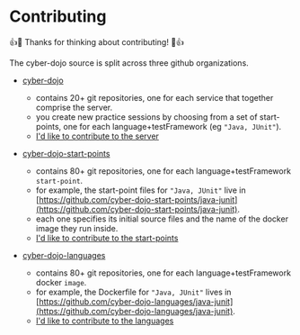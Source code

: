 
# Contributing

:+1::tada: Thanks for thinking about contributing! :tada::+1:

The cyber-dojo source is split across three github organizations.

- [cyber-dojo](https://github.com/cyber-dojo)
  - contains 20+ git repositories, one for each service that together comprise the server.
  - you create new practice sessions by choosing from a set of start-points, one for each language+testFramework (eg `"Java, JUnit"`).
  - [I'd like to contribute to the server](https://github.com/cyber-dojo/cyber-dojo/blob/master/docs/how-to-contribute-to-server.md)

- [cyber-dojo-start-points](https://github.com/cyber-dojo-start-points)
  - contains 80+ git repositories, one for each language+testFramework `start-point`.
  - for example, the start-point files for `"Java, JUnit"` live in [https://github.com/cyber-dojo-start-points/java-junit](https://github.com/cyber-dojo-start-points/java-junit).
  - each one specifies its initial source files and the name of the docker image they run inside.
  - [I'd like to contribute to the start-points](https://github.com/cyber-dojo/cyber-dojo/blob/master/docs/how-to-contribute-to-start-points.md)

- [cyber-dojo-languages](https://github.com/cyber-dojo-languages)
  - contains 80+ git repositories, one for each language+testFramework docker `image`.
  - for example, the Dockerfile for `"Java, JUnit"` lives in [https://github.com/cyber-dojo-languages/java-junit](https://github.com/cyber-dojo-languages/java-junit).
  - [I'd like to contribute to the languages](https://github.com/cyber-dojo/cyber-dojo/blob/master/docs/how-to-contribute-to-languages.md)
